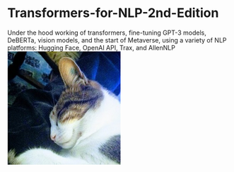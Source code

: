 # Transformers-for-NLP-2nd-Edition
Under the hood working of transformers, fine-tuning GPT-3 models, DeBERTa, vision models, and the start of Metaverse, using a variety of NLP platforms: Hugging Face, OpenAI API, Trax, and AllenNLP
![Transformers](https://github.com/Denis2054/AI_Educational/blob/master/mycat.jpg?raw=true)

